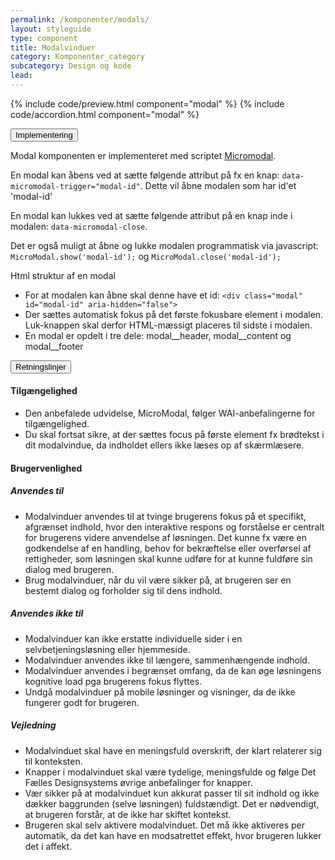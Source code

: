 ```yaml
---
permalink: /komponenter/modals/
layout: styleguide
type: component
title: Modalvinduer
category: Komponenter_category
subcategory: Design og kode
lead: 
---
```


{% include code/preview.html component="modal" %}
{% include code/accordion.html component="modal" %}
<div class="accordion-bordered">
  <button class="button-unstyled accordion-button"
      aria-expanded="false" aria-controls="modal-tech-docs">
    Implementering
  </button>
  <div id="modal-tech-docs" aria-hidden="true" class="accordion-content">
    <p>Modal komponenten er implementeret med scriptet <a href="https://micromodal.now.sh">Micromodal</a>.</p>
    <p>En modal kan åbens ved at sætte følgende attribut på fx en knap: <code>data-micromodal-trigger="modal-id"</code>. Dette vil åbne modalen som har id'et 'modal-id'</p>
    <p>En modal kan lukkes ved at sætte følgende attribut på en knap inde i modalen: <code>data-micromodal-close</code>.</p>
    <p>Det er også muligt at åbne og lukke modalen programmatisk via javascript: <code>MicroModal.show('modal-id');</code> og <code>MicroModal.close('modal-id');</code></p>
    <p class="h5">Html struktur af en modal</p>
    <ul>
      <li>For at modalen kan åbne skal denne have et id: <code>&lt;div class="modal" id="modal-id" aria-hidden="false"&gt;</code></li>
      <li>Der sættes automatisk fokus på det første fokusbare element i modalen. Luk-knappen skal derfor HTML-mæssigt placeres til sidste i modalen.</li>
      <li>En modal er opdelt i tre dele: modal__header, modal__content og modal__footer</li>
    </ul>
  </div>
</div>

<div class="accordion-bordered accordion-docs">
  <button class="button-unstyled accordion-button"
      aria-expanded="true" aria-controls="modal-docs">
    Retningslinjer
  </button>
  <div id="modal-docs" class="accordion-content">
    <article>
      <section>
          <h4>Tilgængelighed</h4>
          <ul>
              <li>Den anbefalede udvidelse, MicroModal, følger WAI-anbefalingerne for tilgængelighed.</li>
              <li>Du skal fortsat sikre, at der sættes focus på første element fx brødtekst i dit modalvindue, da indholdet ellers ikke læses op af skærmlæsere.</li>
          </ul>
      </section>
      <section>
        <h4>Brugervenlighed</h4>
        <h5>Anvendes til</h5>
        <ul>
            <li>Modalvinduer anvendes til at tvinge brugerens fokus på et specifikt, afgrænset indhold, hvor den interaktive respons og forståelse er centralt for brugerens videre anvendelse af løsningen. Det kunne fx være en godkendelse af en handling, behov for bekræftelse eller overførsel af rettigheder, som løsningen skal kunne udføre for at kunne fuldføre sin dialog med brugeren.</li>
            <li>Brug modalvinduer, når du vil være sikker på, at brugeren ser en bestemt dialog og forholder sig til dens indhold.</li>
        </ul>
        <h5>Anvendes ikke til</h5>
        <ul>
            <li>Modalvinduer kan ikke erstatte individuelle sider i en selvbetjeningsløsning eller hjemmeside.</li>
            <li>Modalvinduer anvendes ikke til længere, sammenhængende indhold.</li>
            <li>Modalvinduer anvendes i begrænset omfang, da de kan øge løsningens kognitive load pga brugerens fokus flyttes.</li>
            <li>Undgå modalvinduer på mobile løsninger og visninger, da de ikke fungerer godt for brugeren.</li>
        </ul>
        <h5>Vejledning</h5>                
        <ul>
            <li>Modalvinduet skal have en meningsfuld overskrift, der klart relaterer sig til konteksten.</li>
            <li>Knapper i modalvinduet skal være tydelige, meningsfulde og følge Det Fælles Designsystems øvrige anbefalinger for knapper.</li>
            <li>Vær sikker på at modalvinduet kun akkurat passer til sit indhold og ikke dækker baggrunden (selve løsningen) fuldstændigt. Det er nødvendigt, at brugeren forstår, at de ikke har skiftet kontekst.</li>
            <li>Brugeren skal selv aktivere modalvinduet. Det må ikke aktiveres per automatik, da det kan have en modsatrettet effekt, hvor brugeren lukker det i affekt.</li>
        </ul>
      </section>
    </article>
  </div>
</div>

